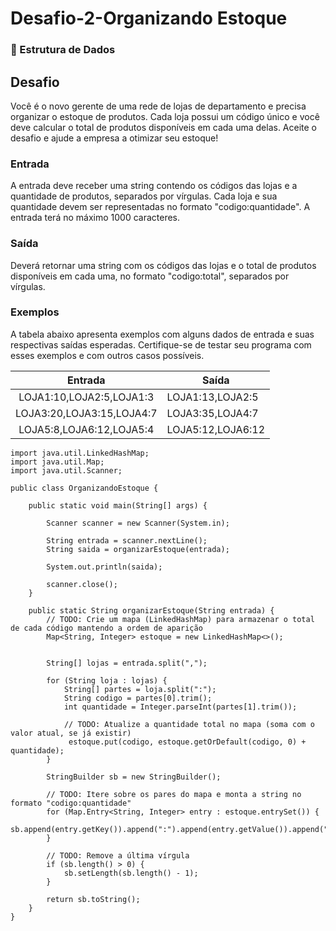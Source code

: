 # Desafio-2-Organizando Estoque
###  Estrutura de Dados
## Desafio
Você é o novo gerente de uma rede de lojas de departamento e precisa organizar o estoque de produtos. 
Cada loja possui um código único e você deve calcular o total de produtos disponíveis em cada uma delas. 
Aceite o desafio e ajude a empresa a otimizar seu estoque!

### Entrada
A entrada deve receber uma string contendo os códigos das lojas e a quantidade de produtos, separados por vírgulas. Cada loja e sua quantidade devem ser representadas no formato "codigo:quantidade". A entrada terá no máximo 1000 caracteres.

### Saída
Deverá retornar uma string com os códigos das lojas e o total de produtos disponíveis em cada uma, no formato "codigo:total", separados por vírgulas.

### Exemplos
A tabela abaixo apresenta exemplos com alguns dados de entrada e suas respectivas saídas esperadas. Certifique-se de testar seu programa com esses exemplos e com outros casos possíveis.

| Entrada	| Saída |
| :---: | ----- |
| LOJA1:10,LOJA2:5,LOJA1:3	| LOJA1:13,LOJA2:5 |
| LOJA3:20,LOJA3:15,LOJA4:7	| LOJA3:35,LOJA4:7 |
| LOJA5:8,LOJA6:12,LOJA5:4	| LOJA5:12,LOJA6:12 |


~~~~
import java.util.LinkedHashMap;
import java.util.Map;
import java.util.Scanner;

public class OrganizandoEstoque {

    public static void main(String[] args) {

        Scanner scanner = new Scanner(System.in);

        String entrada = scanner.nextLine();
        String saida = organizarEstoque(entrada);

        System.out.println(saida);

        scanner.close();
    }

    public static String organizarEstoque(String entrada) {
        // TODO: Crie um mapa (LinkedHashMap) para armazenar o total de cada código mantendo a ordem de aparição
        Map<String, Integer> estoque = new LinkedHashMap<>();


        String[] lojas = entrada.split(",");

        for (String loja : lojas) {
            String[] partes = loja.split(":");
            String codigo = partes[0].trim();
            int quantidade = Integer.parseInt(partes[1].trim());

            // TODO: Atualize a quantidade total no mapa (soma com o valor atual, se já existir)
             estoque.put(codigo, estoque.getOrDefault(codigo, 0) + quantidade);
        }
      
        StringBuilder sb = new StringBuilder();

        // TODO: Itere sobre os pares do mapa e monta a string no formato "codigo:quantidade"
        for (Map.Entry<String, Integer> entry : estoque.entrySet()) {
            sb.append(entry.getKey()).append(":").append(entry.getValue()).append(",");
        }
        
        // TODO: Remove a última vírgula
        if (sb.length() > 0) {
            sb.setLength(sb.length() - 1); 
        }

        return sb.toString();
    }
}
~~~~
